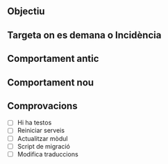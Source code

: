 ## Objectiu


## Targeta on es demana o Incidència


## Comportament antic


## Comportament nou


## Comprovacions

- [ ] Hi ha testos
- [ ] Reiniciar serveis
- [ ] Actualitzar mòdul
- [ ] Script de migració
- [ ] Modifica traduccions
